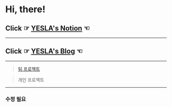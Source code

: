 # Hi, there! 


## Click ☞ __[YESLA's Notion](https://yesla.notion.site/YESLA-8973480702d14d0fa9cd2c5a3cc68a03)__ ☜


***


## Click ☞ __[YESLA's Blog](https://yesla.tistory.com/)__ ☜


***


> [팀 프로젝트](https://yesla.notion.site/048c5185ba664c488bc44b995eecd572?v=1e5f607922ed4bcc90ccc0c01e4cab8c)


> 개인 프로젝트


***
### 수정 필요 
